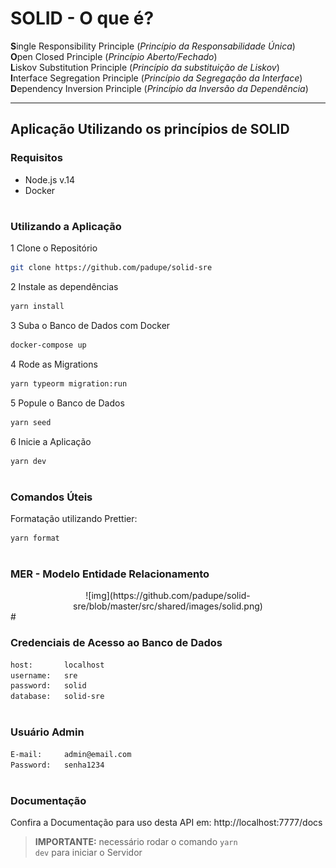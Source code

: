 # SOLID - O que é?

**S**ingle Responsibility Principle (_Princípio da Responsabilidade Única_)<br>
**O**pen Closed Principle (_Princípio Aberto/Fechado_)<br>
**L**iskov Substitution Principle (_Princípio da substituição de Liskov_)<br>
**I**nterface Segregation Principle (_Princípio da Segregação da Interface_)<br>
**D**ependency Inversion Principle (_Princípio da Inversão da Dependência_)<br>

---

## Aplicação Utilizando os princípios de SOLID

### Requisitos
- Node.js v.14
- Docker

#

### Utilizando a Aplicação

1 Clone o Repositório
```bash
git clone https://github.com/padupe/solid-sre
```

2 Instale as dependências
```bash
yarn install
```

3 Suba o Banco de Dados com Docker
```bash
docker-compose up
```

4 Rode as Migrations
```bash
yarn typeorm migration:run
```

5 Popule o Banco de Dados
```bash
yarn seed
```

6 Inicie a Aplicação
```bash
yarn dev
```

#

### Comandos Úteis

Formatação utilizando Prettier:
```bash
yarn format
```

#

### MER - Modelo Entidade Relacionamento
<div align="center">
    ![img](https://github.com/padupe/solid-sre/blob/master/src/shared/images/solid.png)
</div>
#

### Credenciais de Acesso ao Banco de Dados
```bash
host:       localhost
username:   sre
password:   solid
database:   solid-sre
```
#

### Usuário Admin
```bash
E-mail:     admin@email.com
Password:   senha1234
```

#

### Documentação

Confira a Documentação para uso desta API em:
http://localhost:7777/docs
> **IMPORTANTE:** necessário rodar o comando <code>yarn dev</code> para iniciar o Servidor